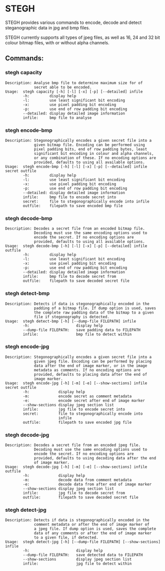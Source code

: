 # STEGH

STEGH provides various commands to encode, decode and detect
steganographic data in jpg and bmp files.

STEGH currently supports all types of jpeg files, as well as 16, 24 and
32 bit colour bitmap files, with or without alpha channels.

## Commands:
### stegh capacity
    Description: Analyse bmp file to determine maximum size for of
                 secret able to be encoded.
    Usage:  stegh capacity [-h] [-l] [-x] [-p] [--detailed] infile
            -h:         display help
            -l:         use least significant bit encoding
            -x:         use pixel padding bit encoding
            -p:         use end of row padding bit encoding
            --detailed: display detailed image information
            infile:     bmp file to analyse

### stegh encode-bmp
    Description: Stegonographically encodes a given secret file into a
                 given bitmap file. Encoding can be performed using
                 pixel padding bits, end of row padding bytes, least
                 significant bit encoding in colour and alpha channels,
                 or any combination of these. If no encoding options are
                 provided, defaults to using all available options.
    Usage:  stegh encode-bmp [-h] [-l] [-x] [-p] [--detailed] infile secret outfile
            -h:         display help
            -l:         use least significant bit encoding
            -x:         use pixel padding bit encoding
            -p:         use end of row padding bit encoding
            --detailed: display detailed image information
            infile:     bmp file to encode secret into
            secret:     file to stegonographically encode into infile
            outfile:    filepath to save encoded bmp file

### stegh decode-bmp
    Description: Decodes a secret file from an encoded bitmap file.
                 Decoding must use the same encoding options used to
                 encode the secret. If no encoding options are
                 provided, defaults to using all available options.
    Usage:  stegh decode-bmp [-h] [-l] [-x] [-p] [--detailed] infile outfile
            -h:         display help
            -l:         use least significant bit encoding
            -x:         use pixel padding bit encoding
            -p:         use end of row padding bit encoding
            --detailed: display detailed image information
            infile:     bmp file to decode secret from
            outfile:    filepath to save decoded secret file

### stegh detect-bmp
    Description: Detects if data is stegonographically encoded in the
                 padding of a bitmap file. If dump option is used, saves
                 the complete raw padding data of the bitmap to a given
                 file if stegonography is detected.
    Usage:  stegh detect-bmp [-h] [--dump-file FILEPATH] infile
            -h:                     display help
            --dump-file FILEPATH:   save padding data to FILEPATH
            infile:                 bmp file to detect within

### stegh encode-jpg
    Description: Stegonographically encodes a given secret file into a
                 given jpeg file. Encoding can be performed by placing
                 data after the end of image marker, or in the image
                 metadata as comments. If no encoding options are
                 provided, defaults to placing data after the end of
                 image marker.
    Usage:  stegh encode-jpg [-h] [-m] [-e] [--show-sections] infile secret outfile
            -h:             display help
            -m:             encode secret as comment metadata
            -e:             encode secret after end of image marker
            --show-sections display jpeg section list
            infile:         jpg file to encode secret into
            secret:         file to stegonographically encode into
                            infile
            outfile:        filepath to save encoded jpg file

### stegh decode-jpg
    Description: Decodes a secret file from an encoded jpeg file.
                 Decoding must use the same encoding options used to
                 encode the secret. If no encoding options are
                 provided, defaults to using decoding data after the end
                 of image marker.
    Usage:  stegh decode-jpg [-h] [-m] [-e] [--show-sections] infile outfile
            -h:             display help
            -m:             decode data from comment metadata
            -e:             decode data from after end of image marker
            --show-sections display jpeg section list
            infile:         jpg file to decode secret from
            outfile:        filepath to save decoded secret file

### stegh detect-jpg
    Description: Detects if data is stegonographically encoded in the
                 comment metadata or after the end of image marker of
                 a jpeg file. If dump option is used, saves the complete
                 data of any comments or after the end of image marker
                 to a given file, if detected.
    Usage:  stegh detect-jpg [-h] [--dump-file FILEPATH] [--show-sections] infile
            -h:                     display help
            --dump-file FILEPATH:   save detected data to FILEPATH
            --show-sections         display jpeg section list
            infile:                 jpg file to detect within
